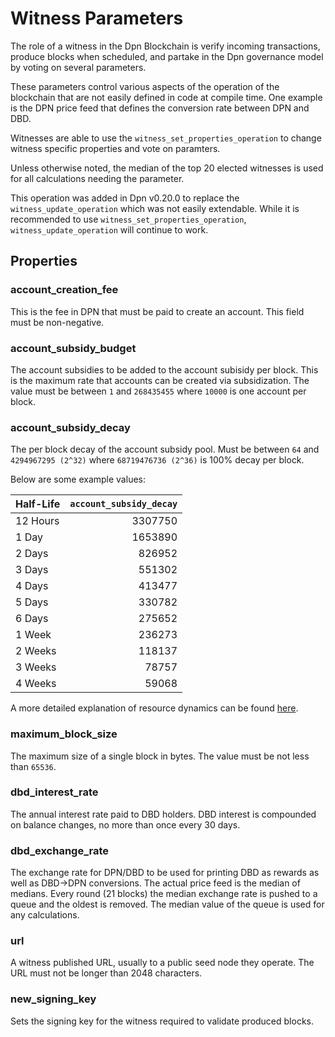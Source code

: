 # Witness Parameters

The role of a witness in the Dpn Blockchain is verify incoming transactions, produce blocks when scheduled, and partake in the Dpn governance model by voting on several parameters.

These parameters control various aspects of the operation of the blockchain that are not easily defined in code at compile time. One example is the DPN price feed that defines the conversion rate between DPN and DBD.

Witnesses are able to use the `witness_set_properties_operation` to change witness specific properties and vote on paramters.

Unless otherwise noted, the median of the top 20 elected witnesses is used for all calculations needing the parameter.

This operation was added in Dpn v0.20.0 to replace the `witness_update_operation` which was not easily extendable. While it is recommended to use `witness_set_properties_operation`, `witness_update_operation` will continue to work.

## Properties

### account_creation_fee

This is the fee in DPN that must be paid to create an account. This field must be non-negative.

### account_subsidy_budget

The account subsidies to be added to the account subisidy per block. This is the maximum rate that accounts can be created via subsidization.
The value must be between `1` and `268435455` where `10000` is one account per block.

### account_subsidy_decay

The per block decay of the account subsidy pool. Must be between `64` and `4294967295 (2^32)` where `68719476736 (2^36)` is 100% decay per block.

Below are some example values:

| Half-Life | `account_subsidy_decay` |
|:----------|------------------------:|
| 12 Hours | 3307750 |
| 1 Day | 1653890 |
| 2 Days | 826952 |
| 3 Days | 551302 |
| 4 Days | 413477 |
| 5 Days | 330782 |
| 6 Days | 275652 |
| 1 Week | 236273 |
| 2 Weeks | 118137 |
| 3 Weeks | 78757 |
| 4 Weeks | 59068 |

A more detailed explanation of resource dynamics can be found [here](./devs/2018-08-20-resource-notes.md).

### maximum_block_size

The maximum size of a single block in bytes. The value must be not less than `65536`.

### dbd_interest_rate

The annual interest rate paid to DBD holders. DBD interest is compounded on balance changes, no more than once every 30 days.

### dbd_exchange_rate

The exchange rate for DPN/DBD to be used for printing DBD as rewards as well as DBD->DPN conversions.
The actual price feed is the median of medians. Every round (21 blocks) the median exchange rate is pushed to a queue and the oldest is removed. The median value of the queue is used for any calculations.

### url

A witness published URL, usually to a public seed node they operate. The URL must not be longer than 2048 characters.

### new_signing_key

Sets the signing key for the witness required to validate produced blocks.

